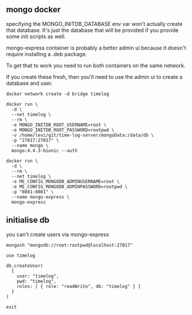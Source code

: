 

## mongo docker

specifying the MONGO_INITDB_DATABASE env var won't actually create that database. It's just the database that will be provided if you provide some init scripts as well.

mongo-express container is probably a better admin ui because it doesn't require installing a .deb package.

To get that to work you need to run both containers on the same network.

If you create these fresh, then you'll need to use the admin ui to create a database and user.

```
docker network create -d bridge timelog
```

```
docker run \
  -d \
  --net timelog \
  --rm \
  -e MONGO_INITDB_ROOT_USERNAME=root \
  -e MONGO_INITDB_ROOT_PASSWORD=rootpwd \
  -v /home/levi/git/time-log-server/mongoData:/data/db \
  -p "27017:27017" \
  --name mongo \
  mongo:4.4.3-bionic --auth
```

```
docker run \
  -d \
  --rm \
  --net timelog \
  -e ME_CONFIG_MONGODB_ADMINUSERNAME=root \
  -e ME_CONFIG_MONGODB_ADMINPASSWORD=rootpwd \
  -p "8081:8081" \
  --name mongo-express \
  mongo-express
```

## initialise db

you can't create users via mongo-express

```
mongosh "mongodb://root:rootpwd@localhost:27017"
```

```
use timelog
```

```
db.createUser(
  {
    user: "timelog",
    pwd: "timelog",
    roles: [ { role: "readWrite", db: "timelog" } ]
  }
)
```

```
exit
```
